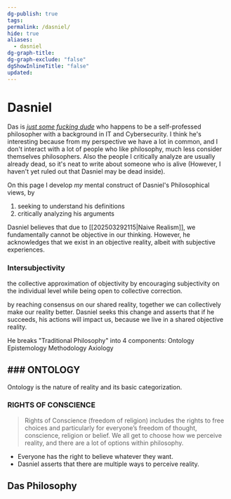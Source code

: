 ```yaml
---
dg-publish: true
tags: 
permalink: /dasniel/
hide: true
aliases:
  - dasniel
dg-graph-title: 
dg-graph-exclude: "false"
dgShowInlineTitle: "false"
updated:
---
```

# Dasniel

Das is [ _just some fucking dude_](https://dasniel.com/who-das) who happens to be a self-professed philosopher with a background in IT and Cybersecurity. I think he's interesting because from my perspective we have a lot in common, and I don't interact with a lot of people who like philosophy, much less consider themselves philosophers. Also the people I critically analyze are usually already dead, so it's neat to write about someone who is alive (However, I haven't yet ruled out that Dasniel may be dead inside).

On this page I develop *my* mental construct of Dasniel's Philosophical views, by 
1) seeking to understand his definitions
2) critically analyzing his arguments

Dasniel believes that due to [[202503292115|Naive Realism]], we fundamentally cannot be objective in our thinking. However, he acknowledges that we exist in an objective reality, albeit with subjective experiences.

### **Intersubjectivity**
the collective approximation of objectivity by encouraging subjectivity on the individual level while being open to collective correction.

by reaching consensus on our shared reality, together we can collectively make our reality better. Dasniel seeks this change and asserts that if he succeeds, his actions will impact us, because we live in a shared objective reality.


He breaks "Traditional Philosophy" into 4 components:
Ontology
Epistemology
Methodology
Axiology


## ### ONTOLOGY
Ontology is the nature of reality and its basic categorization.

### **RIGHTS OF CONSCIENCE**
>Rights of Conscience (freedom of religion) includes the rights to free choices and particularly for everyone’s freedom of thought, conscience, religion or belief. We all get to choose how we perceive reality, and there are a lot of options within philosophy.

* Everyone has the right to believe whatever they want.
* Dasniel asserts that there are multiple ways to perceive reality.

## **Das Philosophy**


